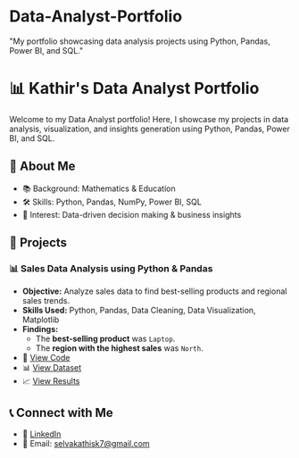 # Data-Analyst-Portfolio
"My portfolio showcasing data analysis projects using Python, Pandas, Power BI, and SQL."
# 📊 Kathir's Data Analyst Portfolio

Welcome to my Data Analyst portfolio! Here, I showcase my projects in data analysis, visualization, and insights generation using Python, Pandas, Power BI, and SQL.

## 🔹 About Me
- 📚 Background: Mathematics & Education  
- 🛠 Skills: Python, Pandas, NumPy, Power BI, SQL  
- 🎯 Interest: Data-driven decision making & business insights  

## 📂 Projects

### 📊 Sales Data Analysis using Python & Pandas
- **Objective:** Analyze sales data to find best-selling products and regional sales trends.
- **Skills Used:** Python, Pandas, Data Cleaning, Data Visualization, Matplotlib
- **Findings:**
  - The **best-selling product** was `Laptop`.
  - The **region with the highest sales** was `North`.
- 🔗 [View Code]([https://github.com/your-username/Data-Analyst-Portfolio/blob/main/sales_analysis.py](https://raw.githubusercontent.com/SelvaKathir-DataAnalytics/Data-Analyst-Portfolio/refs/heads/main/Sales_analysis.py))  
- 📊 [View Dataset]([https://github.com/your-username/Data-Analyst-Portfolio/blob/main/sales_data.csv](https://raw.githubusercontent.com/SelvaKathir-DataAnalytics/Data-Analyst-Portfolio/refs/heads/main/sales_data.csv))  
- 📈 [View Results](https://github.com/your-username/Data-Analyst-Portfolio/blob/main/sales_per_product.csv)



## 📞 Connect with Me
- 💼 [LinkedIn](#)  
- 📧 Email: selvakathisk7@gmail.com  
